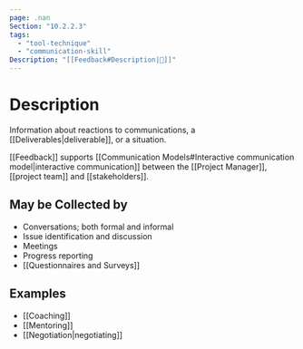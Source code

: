 ```yaml
---
page: .nan
Section: "10.2.2.3"
tags:
  - "tool-technique"
  - "communication-skill"
Description: "[[Feedback#Description|📝]]"
---
```

# Description
Information about reactions to communications, a [[Deliverables|deliverable]], or a situation.

[[Feedback]] supports [[Communication Models#Interactive communication model|interactive communication]] between the [[Project Manager]], [[project team]] and [[stakeholders]].
## May be Collected by
- Conversations; both formal and informal
- Issue identification and discussion
- Meetings
- Progress reporting
- [[Questionnaires and Surveys]]
## Examples
- [[Coaching]]
- [[Mentoring]]
- [[Negotiation|negotiating]]